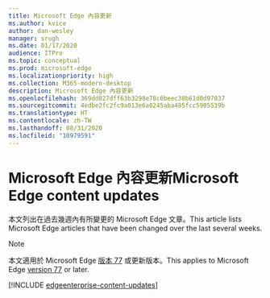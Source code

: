 ```yaml
---
title: Microsoft Edge 內容更新
ms.author: kvice
author: dan-wesley
manager: srugh
ms.date: 01/17/2020
audience: ITPro
ms.topic: conceptual
ms.prod: microsoft-edge
ms.localizationpriority: high
ms.collection: M365-modern-desktop
description: Microsoft Edge 內容更新
ms.openlocfilehash: 369dd027dff63b3298e78c6beec38b61d0d97037
ms.sourcegitcommit: 4edbe2fc2fc9a013e6a0245aba485fcc5905539b
ms.translationtype: HT
ms.contentlocale: zh-TW
ms.lasthandoff: 08/31/2020
ms.locfileid: "10979591"
---
```

# <span data-ttu-id="46635-103">Microsoft Edge 內容更新</span><span class="sxs-lookup"><span data-stu-id="46635-103">Microsoft Edge content updates</span></span>

<span data-ttu-id="46635-104">本文列出在過去幾週內有所變更的 Microsoft Edge 文章。</span><span class="sxs-lookup"><span data-stu-id="46635-104">This article lists Microsoft Edge articles that have been changed over the last several weeks.</span></span>

> [!NOTE]
> <span data-ttu-id="46635-105">本文適用於 Microsoft Edge [版本 77](https://support.microsoft.com/help/4027011/microsoft-edge-find-out-which-version-you-have?ocid=MicrosoftStore-EdgeVersion) 或更新版本。</span><span class="sxs-lookup"><span data-stu-id="46635-105">This applies to Microsoft Edge [version 77](https://support.microsoft.com/help/4027011/microsoft-edge-find-out-which-version-you-have?ocid=MicrosoftStore-EdgeVersion) or later.</span></span>

[!INCLUDE [edgeenterprise-content-updates](./includes/edgeenterprise-content-updates.md)]

